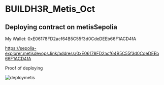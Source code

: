 # BUILDH3R_Metis_Oct

## Deploying contract on metisSepolia

My Wallet: 0xE06178FD2acf64B5C55f3d0CdeDEEb66F1ACD4fA

https://sepolia-explorer.metisdevops.link/address/0xE06178FD2acf64B5C55f3d0CdeDEEb66F1ACD4fA

Proof of deploying

![deploymetis](https://github.com/user-attachments/assets/beef39cd-7228-4508-9f4c-9e0b6f35cb61)
